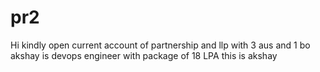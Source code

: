 # pr2
Hi kindly open current account of partnership and llp with 3 aus and 1 bo
akshay is devops engineer with package of 18 LPA
this is akshay